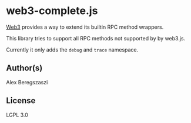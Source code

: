 # web3-complete.js

[Web3](https://github.com/ethereum/web3.js) provides a way to extend its builtin RPC method wrappers.

This library tries to support all RPC methods not supported by by web3.js.

Currently it only adds the `debug` and `trace` namespace.

## Author(s)

Alex Beregszaszi

## License

LGPL 3.0
